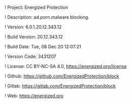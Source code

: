 ! Project: Energized Protection

! Description: ad.porn.malware blocking.

! Version: 6.0.1.20.12.343.12

! Build Version: 20.12.343.12

! Build Date: Tue, 08 Dec 20 12:07:21

! Version Code: 3431207

! License: CC BY-NC-SA 4.0, https://energized.pro/license

! Github: https://github.com/EnergizedProtection/block

! Gitlab: https://gitlab.com/EnergizedProtection/block


! Web: https://energized.pro
